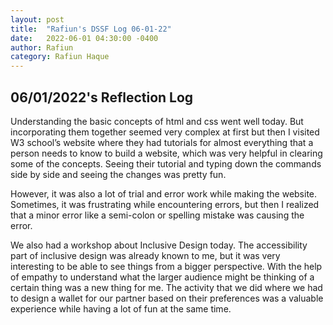 ```yaml
---
layout: post
title:  "Rafiun's DSSF Log 06-01-22"
date:   2022-06-01 04:30:00 -0400
author: Rafiun
category: Rafiun Haque
---
```

## 06/01/2022's Reflection Log

Understanding the basic concepts of html and css went well today. But incorporating them together seemed very complex at first but then I visited W3 school’s website where they had tutorials for almost everything that a person needs to know to build a website, which was very helpful in clearing some of the concepts. Seeing their tutorial and typing down the commands side by side and seeing the changes was pretty fun.

However, it was also a lot of trial and error work while making the website. Sometimes, it was frustrating while encountering errors, but then I realized that a minor error like a semi-colon or spelling mistake was causing the error.

We also had a workshop about Inclusive Design today. The accessibility part of inclusive design was already known to me, but it was very interesting to be able to see things from a bigger perspective. With the help of empathy to understand what the larger audience might be thinking of a certain thing was a new thing for me. The activity that we did where we had to design a wallet for our partner based on their preferences was a valuable experience while having a lot of fun at the same time.
